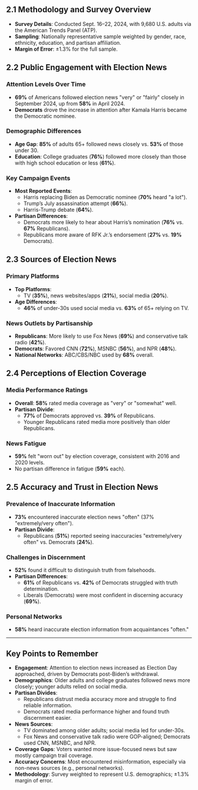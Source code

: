 ## 2.1 Methodology and Survey Overview

- **Survey Details**: Conducted Sept. 16–22, 2024, with 9,680 U.S. adults via the American Trends Panel (ATP).
- **Sampling**: Nationally representative sample weighted by gender, race, ethnicity, education, and partisan affiliation.
- **Margin of Error**: ±1.3% for the full sample.

## 2.2 Public Engagement with Election News

### Attention Levels Over Time

- **69%** of Americans followed election news "very" or "fairly" closely in September 2024, up from **58%** in April 2024.
- **Democrats** drove the increase in attention after Kamala Harris became the Democratic nominee.

### Demographic Differences

- **Age Gap**: **85%** of adults 65+ followed news closely vs. **53%** of those under 30.
- **Education**: College graduates (**76%**) followed more closely than those with high school education or less (**61%**).

### Key Campaign Events

- **Most Reported Events**:
  - Harris replacing Biden as Democratic nominee (**70%** heard "a lot").
  - Trump’s July assassination attempt (**66%**).
  - Harris-Trump debate (**64%**).
- **Partisan Differences**:
  - Democrats more likely to hear about Harris’s nomination (**76%** vs. **67%** Republicans).
  - Republicans more aware of RFK Jr.’s endorsement (**27%** vs. **19%** Democrats).

## 2.3 Sources of Election News

### Primary Platforms

- **Top Platforms**:
  - TV (**35%**), news websites/apps (**21%**), social media (**20%**).
- **Age Differences**:
  - **46%** of under-30s used social media vs. **63%** of 65+ relying on TV.

### News Outlets by Partisanship

- **Republicans**: More likely to use Fox News (**69%**) and conservative talk radio (**42%**).
- **Democrats**: Favored CNN (**72%**), MSNBC (**56%**), and NPR (**48%**).
- **National Networks**: ABC/CBS/NBC used by **68%** overall.

## 2.4 Perceptions of Election Coverage

### Media Performance Ratings

- **Overall**: **58%** rated media coverage as "very" or "somewhat" well.
- **Partisan Divide**:
  - **77%** of Democrats approved vs. **39%** of Republicans.
  - Younger Republicans rated media more positively than older Republicans.

### News Fatigue

- **59%** felt "worn out" by election coverage, consistent with 2016 and 2020 levels.
- No partisan difference in fatigue (**59%** each).

## 2.5 Accuracy and Trust in Election News

### Prevalence of Inaccurate Information

- **73%** encountered inaccurate election news "often" (37% "extremely/very often").
- **Partisan Divide**:
  - Republicans (**51%**) reported seeing inaccuracies "extremely/very often" vs. Democrats (**24%**).

### Challenges in Discernment

- **52%** found it difficult to distinguish truth from falsehoods.
- **Partisan Differences**:
  - **61%** of Republicans vs. **42%** of Democrats struggled with truth determination.
  - Liberals (Democrats) were most confident in discerning accuracy (**69%**).

### Personal Networks

- **58%** heard inaccurate election information from acquaintances "often."

---

## Key Points to Remember

- **Engagement**: Attention to election news increased as Election Day approached, driven by Democrats post-Biden’s withdrawal.
- **Demographics**: Older adults and college graduates followed news more closely; younger adults relied on social media.
- **Partisan Divides**:
  - Republicans distrust media accuracy more and struggle to find reliable information.
  - Democrats rated media performance higher and found truth discernment easier.
- **News Sources**:
  - TV dominated among older adults; social media led for under-30s.
  - Fox News and conservative talk radio were GOP-aligned; Democrats used CNN, MSNBC, and NPR.
- **Coverage Gaps**: Voters wanted more issue-focused news but saw mostly campaign trail coverage.
- **Accuracy Concerns**: Most encountered misinformation, especially via non-news sources (e.g., personal networks).
- **Methodology**: Survey weighted to represent U.S. demographics; ±1.3% margin of error.
